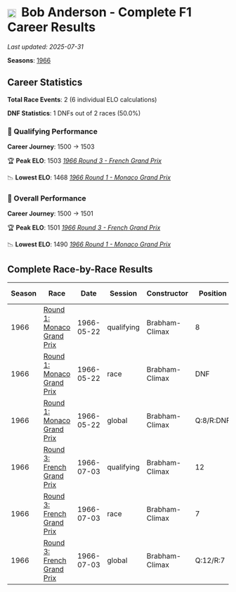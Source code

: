 # <img src="https://upload.wikimedia.org/wikipedia/commons/thumb/8/83/Flag_of_the_United_Kingdom_%283-5%29.svg/512px-Flag_of_the_United_Kingdom_%283-5%29.svg.png?20250726143817" alt="United Kingdom" width="20" height="auto" style="vertical-align: middle; margin-right: 5px;" onerror="this.outerHTML='🇬🇧'; this.style.marginRight='5px';"/> Bob Anderson - Complete F1 Career Results

*Last updated: 2025-07-31*

**Seasons**: [1966](../seasons/1966-season-report)

## Career Statistics

**Total Race Events**: 2 (6 individual ELO calculations)

**DNF Statistics**: 1 DNFs out of 2 races (50.0%)

### 🏁 Qualifying Performance
**Career Journey**: 1500 → 1503

🏆 **Peak ELO**: 1503
   *[1966 Round 3 - French Grand Prix](../seasons/1966-season-report#round-3-french-grand-prix)*

📉 **Lowest ELO**: 1468
   *[1966 Round 1 - Monaco Grand Prix](../seasons/1966-season-report#round-1-monaco-grand-prix)*

### 🌟 Overall Performance
**Career Journey**: 1500 → 1501

🏆 **Peak ELO**: 1501
   *[1966 Round 3 - French Grand Prix](../seasons/1966-season-report#round-3-french-grand-prix)*

📉 **Lowest ELO**: 1490
   *[1966 Round 1 - Monaco Grand Prix](../seasons/1966-season-report#round-1-monaco-grand-prix)*


## Complete Race-by-Race Results

| Season | Race | Date | Session | Constructor | Position | Starting ELO | ELO Change | Final ELO | Teammate |
|--------|------|------|---------|-------------|----------|--------------|------------|-----------|----------|
| 1966 | [Round 1: Monaco Grand Prix](../seasons/1966-season-report#round-1-monaco-grand-prix) | 1966-05-22 | qualifying | Brabham-Climax | 8 | 1500 | -32 | 1468 | <img src="https://upload.wikimedia.org/wikipedia/commons/3/3e/Flag_of_New_Zealand.svg" alt="New Zealand" width="20" height="auto" style="vertical-align: middle; margin-right: 5px;" onerror="this.outerHTML='🇳🇿'; this.style.marginRight='5px';"/> Denny Hulme |
| 1966 | [Round 1: Monaco Grand Prix](../seasons/1966-season-report#round-1-monaco-grand-prix) | 1966-05-22 | race | Brabham-Climax | DNF | 1500 | N/A | 1500 | <img src="https://upload.wikimedia.org/wikipedia/commons/3/3e/Flag_of_New_Zealand.svg" alt="New Zealand" width="20" height="auto" style="vertical-align: middle; margin-right: 5px;" onerror="this.outerHTML='🇳🇿'; this.style.marginRight='5px';"/> Denny Hulme |
| 1966 | [Round 1: Monaco Grand Prix](../seasons/1966-season-report#round-1-monaco-grand-prix) | 1966-05-22 | global | Brabham-Climax | Q:8/R:DNF | 1500 | -10 | 1490 | <img src="https://upload.wikimedia.org/wikipedia/commons/3/3e/Flag_of_New_Zealand.svg" alt="New Zealand" width="20" height="auto" style="vertical-align: middle; margin-right: 5px;" onerror="this.outerHTML='🇳🇿'; this.style.marginRight='5px';"/> Denny Hulme |
| 1966 | [Round 3: French Grand Prix](../seasons/1966-season-report#round-3-french-grand-prix) | 1966-07-03 | qualifying | Brabham-Climax | 12 | 1468 | +35 | 1503 | Jo Bonnier |
| 1966 | [Round 3: French Grand Prix](../seasons/1966-season-report#round-3-french-grand-prix) | 1966-07-03 | race | Brabham-Climax | 7 | 1500 | N/A | 1500 | Jo Bonnier |
| 1966 | [Round 3: French Grand Prix](../seasons/1966-season-report#round-3-french-grand-prix) | 1966-07-03 | global | Brabham-Climax | Q:12/R:7 | 1490 | +11 | 1501 | Jo Bonnier |
